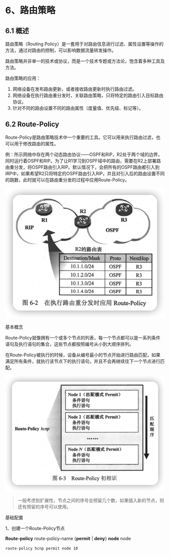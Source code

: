# 6、路由策略

## 6.1 概述

路由策略（Routing Policy）是一套用于对路由信息进行过滤、属性设置等操作的方法，通过对路由的控制，可以影响数据流量转发操作。

路由策略并非单一的技术或协议，而是一个技术专题或方法论，饱含着多种工具及方法。

路由策略的应用：

1. 网络设备在发布路由更新，或者接收路由更新时执行路由过滤。
2. 网络设备在执行路由重分发时，关联路由策略，只将特定的路由引入目标路由协议。
3. 针对不同的路由设置不同的路由属性（度量值、优先级、标记等）。

## 6.2 Route-Policy

Route-Policy是路由策略技术中一个重要的工具。它可以用来执行路由过滤，也可以用于修改路由的属性。

例：所示网络中存在两个动态路由协议——OSPF和RIP，R2处于两个域的边界，同时运行着OSPF和RIP。为了让R1学习到OSPF域中的路由，需要在R2上部署路由重分发，将OSPF路由引入RIP。默认情况下，会把所有的OSPF路由都引入到IRP中，如果希望R2只将特定的OSPF路由引入RIP，并且对引入后的路由设置不同的跳数，此时就可以在路由重分发的过程中应用Route-Policy。

![image-20220615171713526](https://raw.githubusercontent.com/entercoder1993/picture-bed/main/img/2022-06-15-17-17-13.png)

基本概念

Route-Policy就像拥有一个或多个节点的列表，每一个节点都可以是一系列条件语句及执行语句的集合，这些节点都按照编号从小到大顺序排列。

在Route-Policy被执行的时候，设备从编号最小的节点开始进行路由匹配，如果满足所有条件，就执行该节点下的执行语句，并且不会再继续往下一个节点进行匹配。

![image-20220615172129254](https://raw.githubusercontent.com/entercoder1993/picture-bed/main/img/2022-06-15-17-21-29.png)

> 一般考虑到扩展性，节点之间的序号会预留几个数，如果插入新的节点，则还有预留的序号可以使用。

基础配置

1、创建一个Route-Policy节点

**Route-policy** route-policy-name {**permit** | **deny**} **node** node

```
route-policy hcnp permit node 10
```

